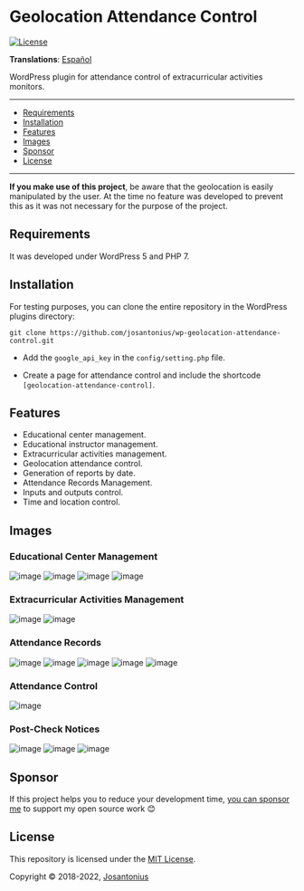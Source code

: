 # Geolocation Attendance Control

[![License](https://img.shields.io/badge/License-MIT-9b59b6.svg)](LICENSE)

**Translations**: [Español](.github/lang/es-ES/README.md)

WordPress plugin for attendance control of extracurricular activities monitors.

---

- [Requirements](#requirements)
- [Installation](#installation)
- [Features](#features)
- [Images](#images)
- [Sponsor](#Sponsor)
- [License](#license)

---

**If you make use of this project**, be aware that the geolocation is easily manipulated by the user.
At the time no feature was developed to prevent this as it was not necessary for the purpose of the project.

## Requirements

It was developed under WordPress 5 and PHP 7.

## Installation

For testing purposes, you can clone the entire repository in the WordPress plugins directory:

```console
git clone https://github.com/josantonius/wp-geolocation-attendance-control.git
```

- Add the `google_api_key` in the `config/setting.php` file.

- Create a page for attendance control and include the shortcode `[geolocation-attendance-control]`.

## Features

- Educational center management.
- Educational instructor management.
- Extracurricular activities management.
- Geolocation attendance control.
- Generation of reports by date.
- Attendance Records Management.
- Inputs and outputs control.
- Time and location control.

## Images

### Educational Center Management

![image](resources/back-education-centers.png)
![image](resources/back-edit-education-center-1.png)
![image](resources/back-edit-education-center-2.png)
![image](resources/back-education-center-details.png)

### Extracurricular Activities Management

![image](resources/back-activity-list.png)
![image](resources/back-edit-activity.png)

### Attendance Records

![image](resources/back-attendance-list.png)
![image](resources/back-remove-attendance.png)
![image](resources/back-attendance-calendar.png)
![image](resources/back-attendance-selection.png)
![image](resources/back-attendance-csv.png)

### Attendance Control

![image](resources/front-checking.png)

### Post-Check Notices

![image](resources/front-fail-hour.png)
![image](resources/front-success-checking.png)
![image](resources/front-fail-location.png)

## Sponsor

If this project helps you to reduce your development time,
[you can sponsor me](https://github.com/josantonius#sponsor) to support my open source work :blush:

## License

This repository is licensed under the [MIT License](LICENSE).

Copyright © 2018-2022, [Josantonius](https://github.com/josantonius#contact)
